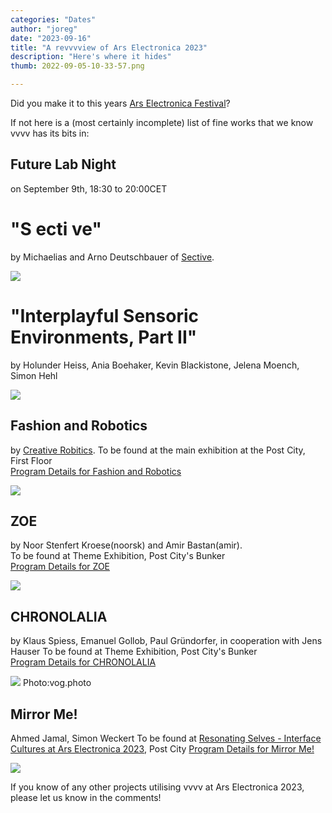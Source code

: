 ```yaml
---
categories: "Dates"
author: "joreg"
date: "2023-09-16"
title: "A revvvview of Ars Electronica 2023"
description: "Here's where it hides"
thumb: 2022-09-05-10-33-57.png

---
```


Did you make it to this years [Ars Electronica Festival](https://ars.electronica.art/news/en/)?


If not here is a (most certainly incomplete) list of fine works that we know vvvv has its bits in:

## Future Lab Night
on September 9th, 18:30 to 20:00CET
# "S ecti ve"  
by Michaelias and Arno Deutschbauer of [Sective](https://www.sective.net/).

![](FuturelabNight.png)

# "Interplayful Sensoric Environments, Part II"  
by Holunder Heiss, Ania Boehaker, Kevin Blackistone, Jelena Moench, Simon Hehl

![](Interplayful.png)

## Fashion and Robotics
by [Creative Robitics](https://creativerobotics.at/).
To be found at the main exhibition at the Post City, First Floor  
[Program Details for Fashion and Robotics](https://ars.electronica.art/who-owns-the-truth/en/fashion-robotics/)

![](fashion_and_robotics.jpg)

## ZOE
by Noor Stenfert Kroese(noorsk) and Amir Bastan(amir).  
To be found at Theme Exhibition, Post City's Bunker  
[Program Details for ZOE](https://ars.electronica.art/who-owns-the-truth/en/zoe/)

![](ZOE.jpg)

## CHRONOLALIA
by Klaus Spiess, Emanuel Gollob, Paul Gründorfer, in cooperation with Jens Hauser
To be found at Theme Exhibition, Post City's Bunker  
[Program Details for CHRONOLALIA](https://ars.electronica.art/who-owns-the-truth/en/chronolalia/)

![](CHRONOLALIA.jpg)
Photo:vog.photo

## Mirror Me!
Ahmed Jamal, Simon Weckert
To be found at [Resonating Selves - Interface Cultures at Ars Electronica 2023](https://www.kunstuni-linz.at/Resonating-Selves-Interface-Cultures-a.20868.0.html), Post City
[Program Details for Mirror Me!](https://www.kunstuni-linz.at/Mirror-Me.20890.0.html)

![](Mirror_Me.jpg)


If you know of any other projects utilising vvvv at Ars Electronica 2023, please let us know in the comments!